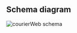 ## Schema diagram
![courierWeb schema](https://github.com/adir-jscode/CourierService-Web/assets/69311703/7c4a1d63-f471-4133-a23c-9176984ff8b6)
